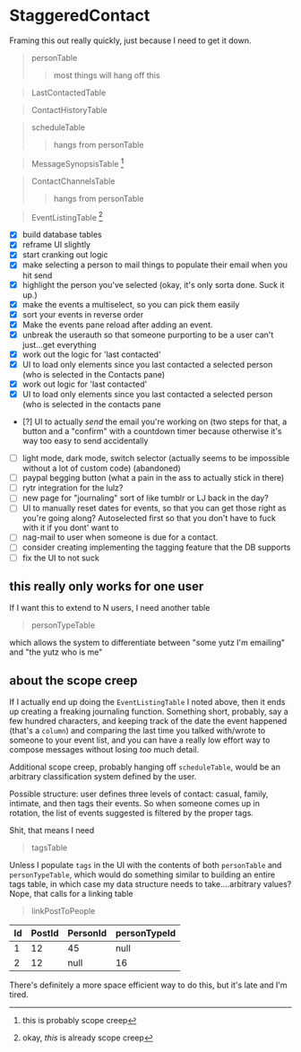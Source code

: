 # StaggeredContact

Framing this out really quickly, just because I need to get it down.

> personTable
>> most things will hang off this

> LastContactedTable

> ContactHistoryTable

> scheduleTable
>>hangs from personTable

> MessageSynopsisTable [^1]

> ContactChannelsTable
>>hangs from personTable

> EventListingTable [^2]

- [X] build database tables
- [X] reframe UI slightly
- [X] start cranking out logic
- [X] make selecting a person to mail things to populate their email when you hit send
- [X] highlight the person you've selected (okay, it's only sorta done. Suck it up.)
- [X] make the events a multiselect, so you can pick them easily
- [X] sort your events in reverse order
- [X] Make the events pane reload after adding an event.
- [X] unbreak the userauth so that someone purporting to be a user can't just...get everything
- [X] work out the logic for 'last contacted'
- [X] UI to load only elements since you last contacted a selected person (who is selected in the Contacts pane)
- [X] work out logic for 'last contacted'
- [X] UI to load only elements since you last contacted a selected person (who is selected in the contacts pane
- [?] UI to actually *send* the email you're working on (two steps for that, a button and a "confirm" with a countdown timer because otherwise it's way too easy to send accidentally
- [ ] light mode, dark mode, switch selector (actually seems to be impossible without a lot of custom code) (abandoned)
- [ ] paypal begging button (what a pain in the ass to actually stick in there)
- [ ] rytr integration for the lulz?
- [ ] new page for "journaling" sort of like tumblr or LJ back in the day?
- [ ] UI to manually reset dates for events, so that you can get those right as you're going along? Autoselected first so that you don't have to fuck with it if you dont' want to
- [ ] nag-mail to user when someone is due for a contact.
- [ ] consider creating implementing the tagging feature that the DB supports
- [ ] fix the UI to not suck

## this really only works for one user

If I want this to extend to N users, I need another table 

> personTypeTable

which allows the system to differentiate between "some yutz I'm emailing" and "the yutz who is me"

## about the scope creep

If I actually end up doing the `EventListingTable` I noted above, then it ends up creating a freaking journaling function. Something short, probably, say a few hundred characters, and keeping track of the date the event happened (that's a `column`) and comparing the last time you talked with/wrote to someone to your event list, and you can have a really low effort way to compose messages without losing *too* much detail. 

Additional scope creep, probably hanging off `scheduleTable`, would be an arbitrary classification system defined by the user. 

Possible structure: user defines three levels of contact: casual, family, intimate, and then tags their events. So when someone comes up in rotation, the list of events suggested is filtered by the proper tags. 

Shit, that means I need 

> tagsTable

Unless I populate `tags` in the UI with the contents of both `personTable` and `personTypeTable`, which would do something similar to building an entire tags table, in which case my data structure needs to take....arbitrary values? Nope, that calls for a linking table

> linkPostToPeople

| Id | PostId | PersonId | personTypeId |
| ----------- | ----------- | ----------- | ----------- |
| 1 | 12 | 45 | null |
| 2 | 12 | null | 16 |

There's definitely a more space efficient way to do this, but it's late and I'm tired.

[^1]: this is probably scope creep

[^2]: okay, *this* is already scope creep
